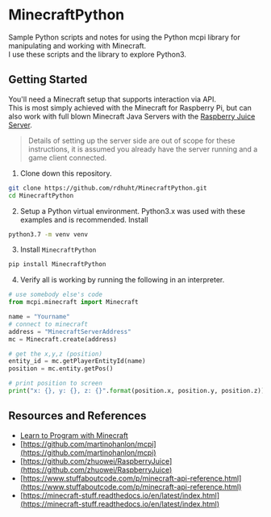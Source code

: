 # MinecraftPython
Sample Python scripts and notes for using the Python mcpi library for manipulating and working with Minecraft.  
I use these scripts and the library to explore Python3.  

## Getting Started 
You'll need a Minecraft setup that supports interaction via API.  
This is most simply achieved with the Minecraft for Raspberry Pi, but can also work with full blown Minecraft Java Servers with the [Raspberry Juice Server](https://github.com/zhuowei/RaspberryJuice).  

> Details of setting up the server side are out of scope for these instructions, it is assumed you already have the server running and a game client connected.  

1. Clone down this repository.  

```bash
git clone https://github.com/rdhuht/MinecraftPython.git
cd MinecraftPython
```

2. Setup a Python virtual environment.  Python3.x was used with these examples and is recommended.  Install 

```bash
python3.7 -m venv venv
```

3. Install `MinecraftPython` 

```bash
pip install MinecraftPython
```

4. Verify all is working by running the following in an interpreter.  

```python
# use somebody else's code
from mcpi.minecraft import Minecraft

name = "Yourname"
# connect to minecraft
address = "MinecraftServerAddress"
mc = Minecraft.create(address)

# get the x,y,z (position)
entity_id = mc.getPlayerEntityId(name)
position = mc.entity.getPos()

# print position to screen
print("x: {}, y: {}, z: {}".format(position.x, position.y, position.z))
```

## Resources and References 
* [Learn to Program with Minecraft](https://nostarch.com/programwithminecraft)  
* [https://github.com/martinohanlon/mcpi](https://github.com/martinohanlon/mcpi)
* [https://github.com/zhuowei/RaspberryJuice](https://github.com/zhuowei/RaspberryJuice)
* [https://www.stuffaboutcode.com/p/minecraft-api-reference.html](https://www.stuffaboutcode.com/p/minecraft-api-reference.html) 
* [https://minecraft-stuff.readthedocs.io/en/latest/index.html](https://minecraft-stuff.readthedocs.io/en/latest/index.html)
